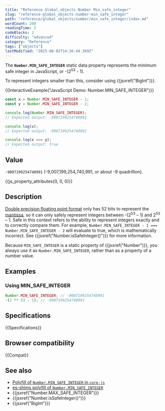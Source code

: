 ```yaml
---
title: "Reference Global_objects Number Min_safe_integer"
slug: "reference-global_objects-number-min_safe_integer"
path: "reference/global_objects/number/min_safe_integer/index.md"
wordCount: 209
readingTime: 2
codeBlocks: 2
difficulty: "advanced"
category: "Reference"
tags: ["objects"]
lastModified: "2025-08-02T14:16:44.369Z"
---
```



The **`Number.MIN_SAFE_INTEGER`** static data property represents the minimum safe integer in JavaScript, or -(2<sup>53</sup> - 1).

To represent integers smaller than this, consider using {{jsxref("BigInt")}}.

{{InteractiveExample("JavaScript Demo: Number.MIN_SAFE_INTEGER")}}

```js interactive-example
const x = Number.MIN_SAFE_INTEGER - 1;
const y = Number.MIN_SAFE_INTEGER - 2;

console.log(Number.MIN_SAFE_INTEGER);
// Expected output: -9007199254740991

console.log(x);
// Expected output: -9007199254740992

console.log(x === y);
// Expected output: true
```

## Value

`-9007199254740991` (-9,007,199,254,740,991, or about -9 quadrillion).

{{js_property_attributes(0, 0, 0)}}

## Description

[Double precision floating point format](https://en.wikipedia.org/wiki/Double_precision_floating-point_format) only has 52 bits to represent the [mantissa](/en-US/docs/Web/JavaScript/Reference/Global_Objects/Number#number_encoding), so it can only safely represent integers between -(2<sup>53</sup> – 1) and 2<sup>53</sup> – 1. Safe in this context refers to the ability to represent integers exactly and to correctly compare them. For example, `Number.MIN_SAFE_INTEGER - 1 === Number.MIN_SAFE_INTEGER - 2` will evaluate to true, which is mathematically incorrect. See {{jsxref("Number.isSafeInteger()")}} for more information.

Because `MIN_SAFE_INTEGER` is a static property of {{jsxref("Number")}}, you always use it as `Number.MIN_SAFE_INTEGER`, rather than as a property of a number value.

## Examples

### Using MIN_SAFE_INTEGER

```js
Number.MIN_SAFE_INTEGER; // -9007199254740991
-(2 ** 53 - 1); // -9007199254740991
```

## Specifications

{{Specifications}}

## Browser compatibility

{{Compat}}

## See also

- [Polyfill of `Number.MIN_SAFE_INTEGER` in `core-js`](https://github.com/zloirock/core-js#ecmascript-number)
- [es-shims polyfill of `Number.MIN_SAFE_INTEGER`](https://www.npmjs.com/package/es-constants)
- {{jsxref("Number.MAX_SAFE_INTEGER")}}
- {{jsxref("Number.isSafeInteger()")}}
- {{jsxref("BigInt")}}
